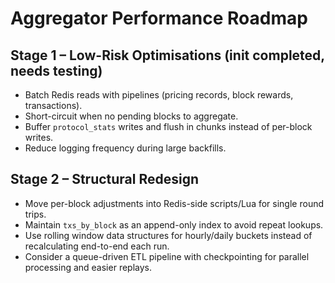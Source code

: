 # Aggregator Performance Roadmap

## Stage 1 – Low-Risk Optimisations (init completed, needs testing)

- Batch Redis reads with pipelines (pricing records, block rewards, transactions).
- Short-circuit when no pending blocks to aggregate.
- Buffer `protocol_stats` writes and flush in chunks instead of per-block writes.
- Reduce logging frequency during large backfills.

## Stage 2 – Structural Redesign

- Move per-block adjustments into Redis-side scripts/Lua for single round trips.
- Maintain `txs_by_block` as an append-only index to avoid repeat lookups.
- Use rolling window data structures for hourly/daily buckets instead of recalculating end-to-end each run.
- Consider a queue-driven ETL pipeline with checkpointing for parallel processing and easier replays.
